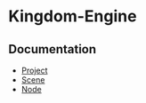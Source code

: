 # Kingdom-Engine

## Documentation
- [Project](docs/Project.md)
- [Scene](docs/Scene.md)
- [Node](docs/Node.md)